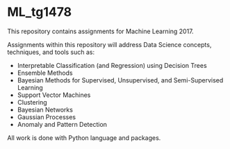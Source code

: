 # ML_tg1478
This repository contains assignments for Machine Learning 2017.

Assignments within this repository will address Data Science concepts, techniques, and tools such as:
- Interpretable Classification (and Regression) using Decision Trees
- Ensemble Methods 
- Bayesian Methods for Supervised, Unsupervised, and Semi-Supervised Learning
- Support Vector Machines
- Clustering 
- Bayesian Networks
- Gaussian Processes 
- Anomaly and Pattern Detection

All work is done with Python language and packages. 
